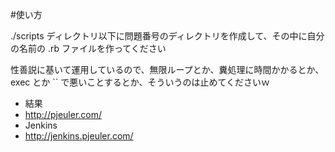 #使い方

./scripts ディレクトリ以下に問題番号のディレクトリを作成して、その中に自分の名前の .rb ファイルを作ってください

性善説に基いて運用しているので、無限ループとか、糞処理に時間かかるとか、
exec とか `` で悪いことするとか、そういうのは止めてくださいｗ

* 結果
 * http://pjeuler.com/
* Jenkins
 * http://jenkins.pjeuler.com/